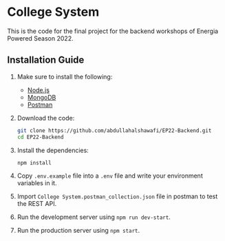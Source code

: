 # College System

This is the code for the final project for the backend workshops
of Energia Powered Season 2022.

## Installation Guide

1. Make sure to install the following:
    - [Node.js](https://nodejs.org/)
    - [MongoDB](https://www.mongodb.com/try/download/community)
    - [Postman](https://www.postman.com/downloads/)

2. Download the code:

    ```bash
    git clone https://github.com/abdullahalshawafi/EP22-Backend.git
    cd EP22-Backend
    ```

3. Install the dependencies:

    ```bash
    npm install
    ```

4. Copy `.env.example` file into a `.env` file and write your environment variables in it.

5. Import `College System.postman_collection.json` file in postman to test the REST API.

6. Run the development server using `npm run dev-start`.

7. Run the production server using `npm start`.
